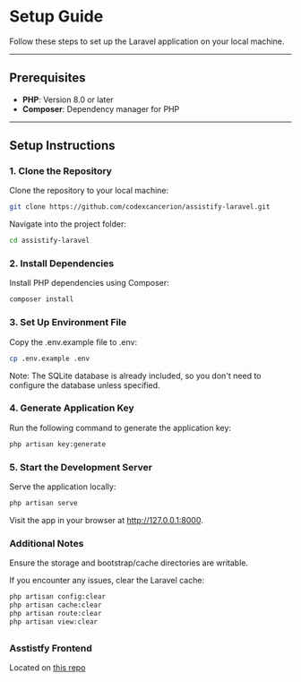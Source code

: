 # Setup Guide

Follow these steps to set up the Laravel application on your local machine.

---

## Prerequisites

- **PHP**: Version 8.0 or later  
- **Composer**: Dependency manager for PHP   

---

## Setup Instructions

### 1. Clone the Repository
Clone the repository to your local machine:

```bash
git clone https://github.com/codexcancerion/assistify-laravel.git
```
Navigate into the project folder:
```bash
cd assistify-laravel
```

### 2. Install Dependencies
Install PHP dependencies using Composer:
```bash
composer install
```

### 3. Set Up Environment File
Copy the .env.example file to .env:

```bash
cp .env.example .env
```

Note: The SQLite database is already included, so you don't need to configure the database unless specified.

### 4. Generate Application Key
Run the following command to generate the application key:

```bash
php artisan key:generate
```

### 5. Start the Development Server
Serve the application locally:

```bash
php artisan serve
```
Visit the app in your browser at http://127.0.0.1:8000.

### Additional Notes
Ensure the storage and bootstrap/cache directories are writable.

If you encounter any issues, clear the Laravel cache:

```bash
php artisan config:clear
php artisan cache:clear
php artisan route:clear
php artisan view:clear
```

##
### Asstistfy Frontend
Located on [this repo](https://github.com/codexcancerion/assistify-frontend)